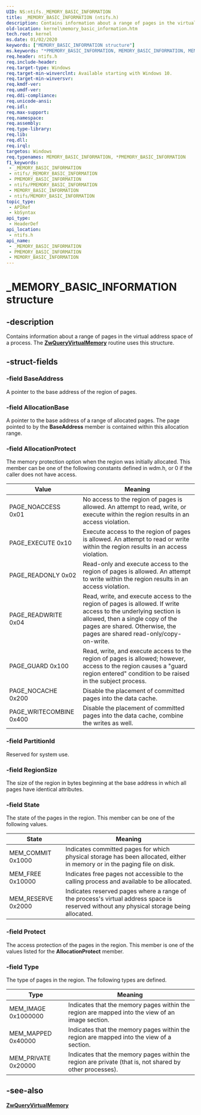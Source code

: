 ```yaml
---
UID: NS:ntifs._MEMORY_BASIC_INFORMATION
title: _MEMORY_BASIC_INFORMATION (ntifs.h)
description: Contains information about a range of pages in the virtual address space of a process.
old-location: kernel\memory_basic_information.htm
tech.root: kernel
ms.date: 01/02/2020
keywords: ["MEMORY_BASIC_INFORMATION structure"]
ms.keywords: "*PMEMORY_BASIC_INFORMATION, MEMORY_BASIC_INFORMATION, MEMORY_BASIC_INFORMATION structure [Kernel-Mode Driver Architecture], MEM_COMMIT, MEM_FREE, MEM_IMAGE, MEM_MAPPED, MEM_PRIVATE, MEM_RESERVE, PAGE_EXECUTE, PAGE_GUARD, PAGE_NOACCESS, PAGE_NOCACHE, PAGE_READONLY, PAGE_READWRITE, PAGE_WRITECOMBINE, PMEMORY_BASIC_INFORMATION, PMEMORY_BASIC_INFORMATION structure pointer [Kernel-Mode Driver Architecture], _MEMORY_BASIC_INFORMATION, kernel.memory_basic_information, ntifs/MEMORY_BASIC_INFORMATION, ntifs/PMEMORY_BASIC_INFORMATION"
req.header: ntifs.h
req.include-header: 
req.target-type: Windows
req.target-min-winverclnt: Available starting with Windows 10.
req.target-min-winversvr: 
req.kmdf-ver: 
req.umdf-ver: 
req.ddi-compliance: 
req.unicode-ansi: 
req.idl: 
req.max-support: 
req.namespace: 
req.assembly: 
req.type-library: 
req.lib: 
req.dll: 
req.irql: 
targetos: Windows
req.typenames: MEMORY_BASIC_INFORMATION, *PMEMORY_BASIC_INFORMATION
f1_keywords:
 - _MEMORY_BASIC_INFORMATION
 - ntifs/_MEMORY_BASIC_INFORMATION
 - PMEMORY_BASIC_INFORMATION
 - ntifs/PMEMORY_BASIC_INFORMATION
 - MEMORY_BASIC_INFORMATION
 - ntifs/MEMORY_BASIC_INFORMATION
topic_type:
 - APIRef
 - kbSyntax
api_type:
 - HeaderDef
api_location:
 - ntifs.h
api_name:
 - _MEMORY_BASIC_INFORMATION
 - PMEMORY_BASIC_INFORMATION
 - MEMORY_BASIC_INFORMATION
---
```


# _MEMORY_BASIC_INFORMATION structure


## -description

Contains information about a range of pages in the virtual address space of a process. The [**ZwQueryVirtualMemory**](/previous-versions/dn957455(v=vs.85)) routine uses this structure.

## -struct-fields

### -field BaseAddress

A pointer to the base address of the region of pages.

### -field AllocationBase

A pointer to the base address of a range of allocated pages. The page pointed to by the **BaseAddress** member is contained within this allocation range.

### -field AllocationProtect

The memory protection option when the region was initially allocated. This member can be one of the following constants defined in wdm.h, or 0 if the caller does not have access.

| Value | Meaning |
| ----- | ------- |
| PAGE_NOACCESS 0x01   | No access to the region of pages is allowed. An attempt to read, write, or execute within the region results in an access violation. |
| PAGE_EXECUTE 0x10    | Execute access to the region of pages is allowed. An attempt to read or write within the region results in an access violation. |
| PAGE_READONLY 0x02   | Read-only and execute access to the region of pages is allowed. An attempt to write within the region results in an access violation. |
| PAGE_READWRITE 0x04  | Read, write, and execute access to the region of pages is allowed. If write access to the underlying section is allowed, then a single copy of the pages are shared. Otherwise, the pages are shared read-only/copy-on-write. |
| PAGE_GUARD 0x100     | Read, write, and execute access to the  region of pages is allowed; however, access to the region causes a "guard region entered" condition to be raised in the subject process. |
| PAGE_NOCACHE 0x200   | Disable the placement of committed pages into the data cache. |
| PAGE_WRITECOMBINE 0x400 | Disable the placement of committed pages into the data cache, combine the writes as well. |

### -field PartitionId

Reserved for system use.

### -field RegionSize

The size of the region in bytes beginning at the base address in which all pages have identical attributes.

### -field State

The state of the pages in the region. This member can be one of the following values.

| State | Meaning |
| ----- | ------- |
| MEM_COMMIT 0x1000  | Indicates committed pages for which physical storage has been allocated, either in memory or in the paging file on disk. |
| MEM_FREE 0x10000   | Indicates free pages not accessible to the calling process and available to be allocated. |
| MEM_RESERVE 0x2000 | Indicates reserved pages where a range of the process's virtual address space is reserved without any physical storage being allocated. |

### -field Protect

The access protection of the pages in the region. This member is one of the values listed for the **AllocationProtect** member.

### -field Type

The type of pages in the region. The following types are defined.

| Type | Meaning |
| ---- | ------- |
| MEM_IMAGE 0x1000000 | Indicates that the memory pages within the region are mapped into the view of an image section. |
| MEM_MAPPED 0x40000 | Indicates that the memory pages within the region are mapped into the view of a section. |
| MEM_PRIVATE 0x20000 | Indicates that the memory pages within the region are private (that is, not shared by other processes). |

## -see-also

[**ZwQueryVirtualMemory**](/previous-versions/dn957455(v=vs.85))


